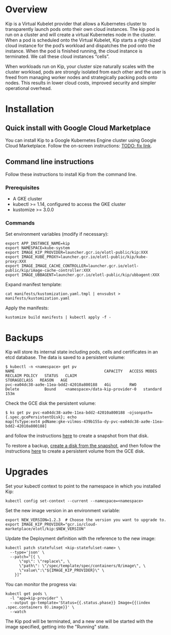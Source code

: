 # Overview

Kip is a Virtual Kubelet provider that allows a Kubernetes cluster to
transparently launch pods onto their own cloud instances. The kip pod is run on
a cluster and will create a virtual Kubernetes node in the cluster. When a pod
is scheduled onto the Virtual Kubelet, Kip starts a right-sized cloud instance
for the pod’s workload and dispatches the pod onto the instance. When the pod
is finished running, the cloud instance is terminated. We call these cloud
instances “cells”.

When workloads run on Kip, your cluster size naturally scales with the cluster
workload, pods are strongly isolated from each other and the user is freed from
managing worker nodes and strategically packing pods onto nodes. This results
in lower cloud costs, improved security and simpler operational overhead.

# Installation

## Quick install with Google Cloud Marketplace

You can install Kip to a Google Kubernetes Engine cluster using Google Cloud
Marketplace. Follow the on-screen instructions: [TODO: fix link](https://console.cloud.google.com/marketplace/details/elotl/kip-enterprise).

## Command line instructions

Follow these instructions to install Kip from the command line.

### Prerequisites

- A GKE cluster
- kubectl >= 1.14, configured to access the GKE cluster
- kustomize >= 3.0.0

### Commands

Set environment variables (modify if necessary):
```
export APP_INSTANCE_NAME=kip
export NAMESPACE=kube-system
export IMAGE_KIP_PROVIDER=launcher.gcr.io/elotl-public/kip:XXX
export IMAGE_KUBE_PROXY=launcher.gcr.io/elotl-public/kip/kube-proxy:XXX
export IMAGE_IMAGE_CACHE_CONTROLLER=launcher.gcr.io/elotl-public/kip/image-cache-controller:XXX
export IMAGE_UBBAGENT=launcher.gcr.io/elotl-public/kip/ubbagent:XXX
```

Expand manifest template:
```
cat manifests/kustomization.yaml.tmpl | envsubst > manifests/kustomization.yaml
```

Apply the manifests:
```
kustomize build manifests | kubectl apply -f -
```

# Backups

Kip will store its internal state including pods, cells and certificates in an
etcd database. The data is saved to a persistent volume:

    $ kubectl -n <namespace> get pv
    NAME                                       CAPACITY   ACCESS MODES   RECLAIM POLICY   STATUS   CLAIM                             STORAGECLASS   REASON   AGE
    pvc-ea04dc38-aa9e-11ea-bdd2-42010a800188   4Gi        RWO            Delete           Bound    <namespace>/data-kip-provider-0   standard                153m

Check the GCE disk the persistent volume:

    $ ks get pv pvc-ea04dc38-aa9e-11ea-bdd2-42010a800188 -ojsonpath={.spec.gcePersistentDisk}; echo
    map[fsType:ext4 pdName:gke-vilmos-439b155a-dy-pvc-ea04dc38-aa9e-11ea-bdd2-42010a800188]

and follow the instructions [here](https://cloud.google.com/compute/docs/disks/create-snapshots) to create a snapshot from that disk.

To restore a backup, [create a disk from the snapshot](https://cloud.google.com/compute/docs/disks/restore-and-delete-snapshots), and then follow the instructions [here](https://cloud.google.com/kubernetes-engine/docs/how-to/persistent-volumes/preexisting-pd) to create a persistent volume from the GCE disk.

# Upgrades

Set your kubectl context to point to the namespace in which you installed Kip:

    kubectl config set-context --current --namespace=<namespace>

Set the new image version in an environment variable:

    export NEW_VERSION=1.2.3  # Choose the version you want to upgrade to.
    export IMAGE_KIP_PROVIDER="gcr.io/cloud-marketplace/elotl/kip:$NEW_VERSION"

Update the Deployment definition with the reference to the new image:

    kubectl patch statefulset <kip-statefulset-name> \
      --type='json' \
      --patch="[{ \
          \"op\": \"replace\", \
          \"path\": \"/spec/template/spec/containers/0/image\", \
          \"value\":\"${IMAGE_KIP_PROVIDER}\" \
        }]"

You can monitor the progress via:

    kubectl get pods \
      -l "app=kip-provider" \
      --output go-template='Status={{.status.phase}} Image={{(index .spec.containers 0).image}}' \
      --watch

The Kip pod will be terminated, and a new one will be started with the image
specified, getting into the "Running" state.
